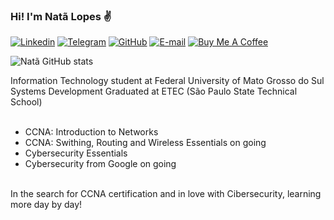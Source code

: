 ### Hi! I'm Natã Lopes ✌️

[![Linkedin](https://img.shields.io/badge/LinkedIn-0077B5?style=for-the-badge&logo=linkedin&logoColor=white)](https://www.linkedin.com/in/ncarvalho99/)
[![Telegram](https://img.shields.io/badge/Telegram-2CA5E0?style=for-the-badge&logo=telegram&logoColor=white)](https://t.me/onygan)
[![GitHub](https://img.shields.io/badge/GitHub-100000?style=for-the-badge&logo=github&logoColor=white)](https://github.com/ncarvalho99)
[![E-mail](https://img.shields.io/badge/-Email-000?style=for-the-badge&logo=microsoft-outlook&logoColor=007BFF)](mailto:natalopes_carvalho@hotmail.com)
[![Buy Me A Coffee](https://img.shields.io/badge/Buy_Me_A_Coffee-FFDD00?style=for-the-badge&logo=buy-me-a-coffee&logoColor=black)](https://www.buymeacoffee.com/ncarvalho99)

![Natã GitHub stats](https://github-readme-stats.vercel.app/api?username=ncarvalho99&show_icons=true&theme=transparent)

Information Technology student at Federal University of Mato Grosso do Sul<br>
Systems Development Graduated at ETEC (São Paulo State Technical School)<br><br>

- CCNA: Introduction to Networks<br>
- CCNA: Swithing, Routing and Wireless Essentials on going<br>
- Cybersecurity Essentials<br>
- Cybersecurity from Google on going<br><br>

In the search for CCNA certification and in love with Cibersecurity, learning more day by day!
